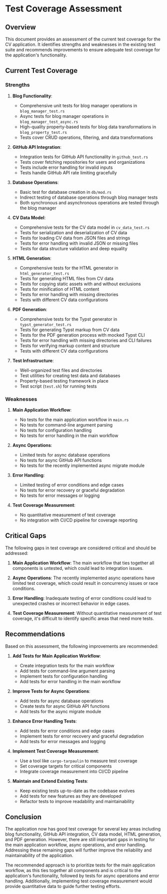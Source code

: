 # Test Coverage Assessment

## Overview

This document provides an assessment of the current test coverage for the CV application. It identifies strengths and weaknesses in the existing test suite and recommends improvements to ensure adequate test coverage for the application's functionality.

## Current Test Coverage

### Strengths

1. **Blog Functionality**:
   - Comprehensive unit tests for blog manager operations in `blog_manager_test.rs`
   - Async tests for blog manager operations in `blog_manager_test_async.rs`
   - High-quality property-based tests for blog data transformations in `blog_property_test.rs`
   - Tests cover CRUD operations, filtering, and data transformations

2. **GitHub API Integration**:
   - Integration tests for GitHub API functionality in `github_test.rs`
   - Tests cover fetching repositories for users and organizations
   - Tests include error handling for invalid inputs
   - Tests handle GitHub API rate limiting gracefully

3. **Database Operations**:
   - Basic test for database creation in `db/mod.rs`
   - Indirect testing of database operations through blog manager tests
   - Both synchronous and asynchronous operations are tested through the blog manager

4. **CV Data Model**:
   - Comprehensive tests for the CV data model in `cv_data_test.rs`
   - Tests for serialization and deserialization of CV data
   - Tests for loading CV data from JSON files and strings
   - Tests for error handling with invalid JSON or missing files
   - Tests for data structure validation and deep equality

5. **HTML Generation**:
   - Comprehensive tests for the HTML generator in `html_generator_test.rs`
   - Tests for generating HTML files from CV data
   - Tests for copying static assets with and without exclusions
   - Tests for minification of HTML content
   - Tests for error handling with missing directories
   - Tests with different CV data configurations

6. **PDF Generation**:
   - Comprehensive tests for the Typst generator in `typst_generator_test.rs`
   - Tests for generating Typst markup from CV data
   - Tests for the PDF generation process with mocked Typst CLI
   - Tests for error handling with missing directories and CLI failures
   - Tests for verifying markup content and structure
   - Tests with different CV data configurations

7. **Test Infrastructure**:
   - Well-organized test files and directories
   - Test utilities for creating test data and databases
   - Property-based testing framework in place
   - Test script (`test.sh`) for running tests

### Weaknesses

1. **Main Application Workflow**:
   - No tests for the main application workflow in `main.rs`
   - No tests for command-line argument parsing
   - No tests for configuration handling
   - No tests for error handling in the main workflow

2. **Async Operations**:
   - Limited tests for async database operations
   - No tests for async GitHub API functions
   - No tests for the recently implemented async migrate module

3. **Error Handling**:
   - Limited testing of error conditions and edge cases
   - No tests for error recovery or graceful degradation
   - No tests for error messages or logging

4. **Test Coverage Measurement**:
   - No quantitative measurement of test coverage
   - No integration with CI/CD pipeline for coverage reporting

## Critical Gaps

The following gaps in test coverage are considered critical and should be addressed:

1. **Main Application Workflow**: The main workflow that ties together all components is untested, which could lead to integration issues.

2. **Async Operations**: The recently implemented async operations have limited test coverage, which could result in concurrency issues or race conditions.

3. **Error Handling**: Inadequate testing of error conditions could lead to unexpected crashes or incorrect behavior in edge cases.

4. **Test Coverage Measurement**: Without quantitative measurement of test coverage, it's difficult to identify specific areas that need more tests.

## Recommendations

Based on this assessment, the following improvements are recommended:

1. **Add Tests for Main Application Workflow**:
   - Create integration tests for the main workflow
   - Add tests for command-line argument parsing
   - Implement tests for configuration handling
   - Add tests for error handling in the main workflow

2. **Improve Tests for Async Operations**:
   - Add tests for async database operations
   - Create tests for async GitHub API functions
   - Add tests for the async migrate module

3. **Enhance Error Handling Tests**:
   - Add tests for error conditions and edge cases
   - Implement tests for error recovery and graceful degradation
   - Add tests for error messages and logging

4. **Implement Test Coverage Measurement**:
   - Use a tool like `cargo-tarpaulin` to measure test coverage
   - Set coverage targets for critical components
   - Integrate coverage measurement into CI/CD pipeline

5. **Maintain and Extend Existing Tests**:
   - Keep existing tests up-to-date as the codebase evolves
   - Add tests for new features as they are developed
   - Refactor tests to improve readability and maintainability

## Conclusion

The application now has good test coverage for several key areas including blog functionality, GitHub API integration, CV data model, HTML generation, and PDF generation. However, there are still important gaps in testing for the main application workflow, async operations, and error handling. Addressing these remaining gaps will further improve the reliability and maintainability of the application.

The recommended approach is to prioritize tests for the main application workflow, as this ties together all components and is critical to the application's functionality, followed by tests for async operations and error handling. Additionally, implementing test coverage measurement would provide quantitative data to guide further testing efforts.